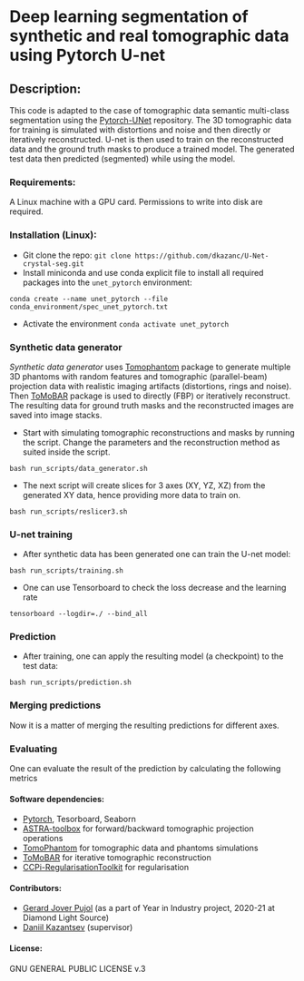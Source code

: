 # Deep learning segmentation of synthetic and real tomographic data using Pytorch U-net

## Description:
This code is adapted to the case of tomographic data semantic multi-class segmentation using the [Pytorch-UNet](https://github.com/milesial/Pytorch-UNet) repository. The 3D tomographic data for training is simulated with distortions and noise and then directly or iteratively reconstructed. U-net is then used to train on the reconstructed data and the ground truth masks to produce a trained model. The generated test data then predicted (segmented) while using the model.

### Requirements:
A Linux machine with a GPU card. Permissions to write into disk are required.

### Installation (Linux):
* Git clone the repo: `git clone https://github.com/dkazanc/U-Net-crystal-seg.git`
* Install miniconda and use conda explicit file to install all required packages into the `unet_pytorch` environment:
```
conda create --name unet_pytorch --file conda_environment/spec_unet_pytorch.txt
```
* Activate the environment `conda activate unet_pytorch`

### Synthetic data generator
*Synthetic data generator* uses [Tomophantom](https://github.com/dkazanc/TomoPhantom) package to generate multiple 3D phantoms with random features and tomographic (parallel-beam) projection data with realistic imaging artifacts (distortions, rings and noise). Then [ToMoBAR](https://github.com/dkazanc/ToMoBAR) package is used to directly (FBP) or iteratively reconstruct. The resulting data for ground truth masks and the reconstructed images are saved into image stacks.

* Start with simulating tomographic reconstructions and masks by running the script. Change the parameters and the reconstruction method as suited inside the script.
```
bash run_scripts/data_generator.sh
```

* The next script will create slices for 3 axes (XY, YZ, XZ) from the generated XY data, hence providing more data to train on.
```
bash run_scripts/reslicer3.sh
```

### U-net training
* After synthetic data has been generated one can train the U-net model:
```
bash run_scripts/training.sh
```
* One can use Tensorboard to check the loss decrease and the learning rate
```
tensorboard --logdir=./ --bind_all
```

### Prediction

* After training, one can apply the resulting model (a checkpoint) to the test data:
```
bash run_scripts/prediction.sh
```

### Merging predictions
Now it is a matter of merging the resulting predictions for different axes.

### Evaluating
One can evaluate the result of the prediction by calculating the following metrics


#### Software dependencies:
 * [Pytorch](https://pytorch.org/), Tesorboard, Seaborn
 * [ASTRA-toolbox](https://www.astra-toolbox.com/) for forward/backward tomographic projection operations
 * [TomoPhantom](https://github.com/dkazanc/TomoPhantom) for tomographic data and phantoms simulations
 * [ToMoBAR](https://github.com/dkazanc/ToMoBAR) for iterative tomographic reconstruction
 * [CCPi-RegularisationToolkit](https://github.com/vais-ral/CCPi-Regularisation-Toolkit) for regularisation


#### Contributors:
* [Gerard Jover Pujol](https://github.com/IararIV) (as a part of Year in Industry project, 2020-21 at Diamond Light Source)
* [Daniil Kazantsev](https://github.com/dkazanc) (supervisor)

#### License:
GNU GENERAL PUBLIC LICENSE v.3
